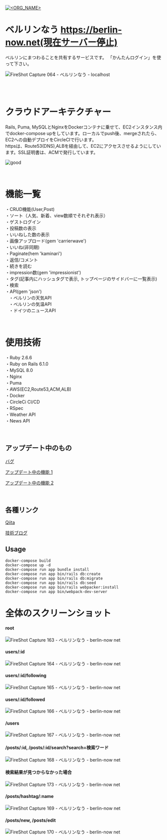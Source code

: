 
[![<ORG_NAME>](https://circleci.com/gh/kazumawada/myapp.svg?style=svg)](https://app.circleci.com/pipelines/github/kazumawada/myapp)

# ベルリンなう https://berlin-now.net(現在サーバー停止) 
 ベルリンにまつわることを共有するサービスです。
「かんたんログイン」を使って下さい。

![FireShot Capture 064 - ベルリンなう - localhost](https://user-images.githubusercontent.com/57794648/110725759-74508180-825b-11eb-9a57-c31f9e757e80.png)

<br><br>

# クラウドアーキテクチャー
Rails, Puma, MySQLとNginxをDockerコンテナに乗せて、EC2インスタンス内でdocker-compose upをしています。ローカルでpush後、mergeされたら、EC2への自動デプロイをCircleCIで行います。<br>httpsは、Route53(DNS),ALBを経由して、EC2にアクセスさせるようにしています。SSL証明書は、ACMで発行しています。




![good](https://user-images.githubusercontent.com/57794648/113692540-9a592c80-9708-11eb-871f-0d6272ce06b3.png)

<br>


# 機能一覧
・CRUD機能(User,Post)<br>
・ソート（人気、新着、view数順でそれぞれ表示）<br>
・ゲストログイン<br>
・投稿数の表示<br>
・いいねした数の表示<br>
・画像アップロード(gem 'carrierwave')<br>
・いいね(非同期)<br>
・Paginate(hem 'kaminari')<br>
・返信/コメント<br>
・続きを読む<br>
・impression数(gem 'impressionist')<br>
・タグ(記事内にハッシュタグで表示, トップページのサイドバーに一覧表示)<br>
・検索<br>
・API(gem 'json')<br>
 &nbsp; &nbsp;・ベルリンの天気API<br>
 &nbsp; &nbsp;・ベルリンの気温API<br>
 &nbsp; &nbsp;・ドイツのニュースAPI

<br>

# 使用技術
・Ruby 2.6.6<br>
・Ruby on Rails 6.1.0<br>
・MySQL 8.0<br>
・Nginx<br>
・Puma<br>
・AWS(EC2,Route53,ACM,ALB)<br>
・Docker<br>
・CircleCi CI/CD<br>
・RSpec<br>
・Weather API<br>
・News API

<br>

## アップデート中のもの

[バグ](https://github.com/kazumawada/myapp/issues/142#issue-821933525)

[アップデート中の機能 1](https://github.com/kazumawada/myapp/issues/143#issue-822792867)

[アップデート中の機能 2](https://github.com/kazumawada/myapp/issues/146#issue-823820013)

<br>

## 各種リンク

[Qiita](https://qiita.com/kazumawada)

[技術ブログ](https://kazumawada.hateblo.jp/)

## Usage

```
docker-compose build
docker-compose up -d
docker-compose run app bundle install
docker-compose run app bin/rails db:create
docker-compose run app bin/rails db:migrate
docker-compose run app bin/rails db:seed
docker-compose run app bin/rails webpacker:install
docker-compose run app bin/webpack-dev-server
```

# 全体のスクリーンショット

#### root
![FireShot Capture 163 - ベルリンなう - berlin-now net](https://user-images.githubusercontent.com/57794648/115528909-69165a00-a2cd-11eb-9e27-ef7fa2fb02a3.png)

#### users/:id
![FireShot Capture 164 - ベルリンなう - berlin-now net](https://user-images.githubusercontent.com/57794648/115529032-86e3bf00-a2cd-11eb-8a2b-d30db81d9838.png)

#### users/:id/following
![FireShot Capture 165 - ベルリンなう - berlin-now net](https://user-images.githubusercontent.com/57794648/115529261-b72b5d80-a2cd-11eb-9b8f-3d6d5fbb9f89.png)


#### users/:id/followed
![FireShot Capture 166 - ベルリンなう - berlin-now net](https://user-images.githubusercontent.com/57794648/115529319-c3afb600-a2cd-11eb-9763-340c3f327504.png)

#### /users
![FireShot Capture 167 - ベルリンなう - berlin-now net](https://user-images.githubusercontent.com/57794648/115529414-da560d00-a2cd-11eb-84f4-0fea36534ef3.png)

#### /posts/:id, /posts/:id/search?search=検索ワード
![FireShot Capture 168 - ベルリンなう - berlin-now net](https://user-images.githubusercontent.com/57794648/115529528-f22d9100-a2cd-11eb-8a17-a4f7e84bef99.png)

#### 検索結果が見つからなかった場合
![FireShot Capture 173 - ベルリンなう - berlin-now net](https://user-images.githubusercontent.com/57794648/115531372-aaa80480-a2cf-11eb-9f7e-f3376cad189e.png)


#### /posts/hashtag/:name
![FireShot Capture 169 - ベルリンなう - berlin-now net](https://user-images.githubusercontent.com/57794648/115529747-1db07b80-a2ce-11eb-8ffc-275dba37454e.png)

#### /posts/new, /posts/edit
![FireShot Capture 170 - ベルリンなう - berlin-now net](https://user-images.githubusercontent.com/57794648/115529877-3d47a400-a2ce-11eb-97b7-b8121f9653b6.png)





